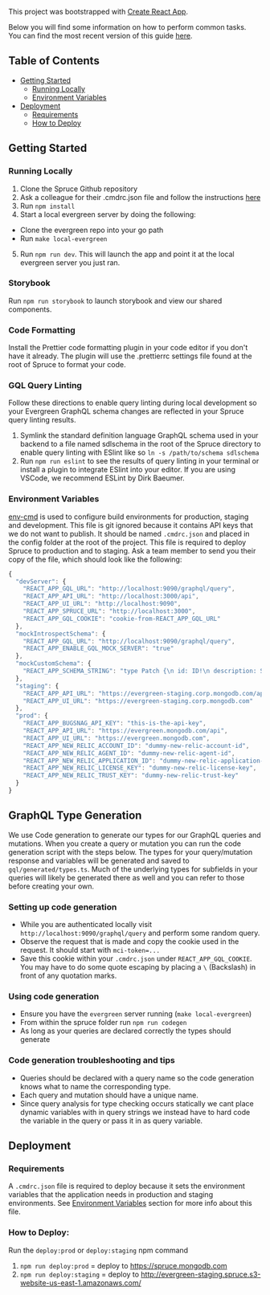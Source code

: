 This project was bootstrapped with [Create React App](https://github.com/facebookincubator/create-react-app).

Below you will find some information on how to perform common tasks.<br>
You can find the most recent version of this guide [here](https://github.com/facebookincubator/create-react-app/blob/master/packages/react-scripts/template/README.md).

## Table of Contents

- [Getting Started](#getting-started)
  - [Running Locally](#running-locally)
  - [Environment Variables](#environment-variables)
- [Deployment](#deployment)
  - [Requirements](#requirements)
  - [How to Deploy](#how-to-deploy)

## Getting Started

### Running Locally

1. Clone the Spruce Github repository
2. Ask a colleague for their .cmdrc.json file and follow the instructions [here](#environment-variables)
3. Run `npm install`
4. Start a local evergreen server by doing the following:

- Clone the evergreen repo into your go path
- Run `make local-evergreen`

5. Run `npm run dev`. This will launch the app and point it at the local evergreen server you just ran.

### Storybook

Run `npm run storybook` to launch storybook and view our shared components.

### Code Formatting

Install the Prettier code formatting plugin in your code editor if you don't have it already. The plugin will use the .prettierrc settings file found at the root of Spruce to format your code.

### GQL Query Linting

Follow these directions to enable query linting during local development so your Evergreen GraphQL schema changes are reflected in your Spruce query linting results.

1. Symlink the standard definition language GraphQL schema used in your backend to a file named sdlschema in the root of the Spruce directory to enable query linting with ESlint like so `ln -s /path/to/schema sdlschema`
2. Run `npm run eslint` to see the results of query linting in your terminal or install a plugin to integrate ESlint into your editor. If you are using VSCode, we recommend ESLint by Dirk Baeumer.

### Environment Variables

[env-cmd](https://github.com/toddbluhm/env-cmd#readme) is used to configure build environments for production, staging and development. This file is git ignored because it contains API keys that we do not want to publish. It should be named `.cmdrc.json` and placed in the config folder at the root of the project. This file is required to deploy Spruce to production and to staging. Ask a team member to send you their copy of the file, which should look like the following:

```js
{
  "devServer": {
    "REACT_APP_GQL_URL": "http://localhost:9090/graphql/query",
    "REACT_APP_API_URL": "http://localhost:3000/api",
    "REACT_APP_UI_URL": "http://localhost:9090",
    "REACT_APP_SPRUCE_URL": "http://localhost:3000",
    "REACT_APP_GQL_COOKIE": "cookie-from-REACT_APP_GQL_URL"
  },
  "mockIntrospectSchema": {
    "REACT_APP_GQL_URL": "http://localhost:9090/graphql/query",
    "REACT_APP_ENABLE_GQL_MOCK_SERVER": "true"
  },
  "mockCustomSchema": {
    "REACT_APP_SCHEMA_STRING": "type Patch {\n id: ID!\n description: String!\n project: String!\n githash: String!\n patchNumber: Int!\n author: String!\n version: String!\n status: String!\n createTime: Time!\n startTime: Time!\n finishTime: Time!\n variants: [String]!\n tasks: [String]!\n variantTasks: [VariantTask]!\n activated: Boolean!\n alias: String!\n }\n type Query {\n userPatches(userId: String!): [Patch]!\n }\n type StatusDetails {\n status: String!\n type: String!\n desc: String!\n }\n scalar Time\n type VariantTask {\n display_name: String!\n tasks: [String]!\n }\n"
  },
  "staging": {
    "REACT_APP_API_URL": "https://evergreen-staging.corp.mongodb.com/api",
    "REACT_APP_UI_URL": "https://evergreen-staging.corp.mongodb.com"
  },
  "prod": {
    "REACT_APP_BUGSNAG_API_KEY": "this-is-the-api-key",
    "REACT_APP_API_URL": "https://evergreen.mongodb.com/api",
    "REACT_APP_UI_URL": "https://evergreen.mongodb.com",
    "REACT_APP_NEW_RELIC_ACCOUNT_ID": "dummy-new-relic-account-id",
    "REACT_APP_NEW_RELIC_AGENT_ID": "dummy-new-relic-agent-id",
    "REACT_APP_NEW_RELIC_APPLICATION_ID": "dummy-new-relic-application-id",
    "REACT_APP_NEW_RELIC_LICENSE_KEY": "dummy-new-relic-license-key",
    "REACT_APP_NEW_RELIC_TRUST_KEY": "dummy-new-relic-trust-key"
  }
}
```

## GraphQL Type Generation

We use Code generation to generate our types for our GraphQL queries and mutations. When you create a query or mutation you can run the code generation script with the steps below. The types for your query/mutation response and variables will be generated and saved to `gql/generated/types.ts`. Much of the underlying types for subfields in your queries will likely be generated there as well and you can refer to those before creating your own.

### Setting up code generation

- While you are authenticated locally visit `http://localhost:9090/graphql/query` and perform some random query.
- Observe the request that is made and copy the cookie used in the request. It should start with `mci-token=...`
- Save this cookie within your `.cmdrc.json` under `REACT_APP_GQL_COOKIE`. You may have to do some quote escaping by placing a `\` (Backslash) in front of any quotation marks.

### Using code generation

- Ensure you have the `evergreen` server running (`make local-evergreen`)
- From within the spruce folder run `npm run codegen`
- As long as your queries are declared correctly the types should generate

### Code generation troubleshooting and tips

- Queries should be declared with a query name so the code generation knows what to name the corresponding type.
- Each query and mutation should have a unique name.
- Since query analysis for type checking occurs statically we cant place dynamic variables with in query strings we instead have to hard code the variable in the query or pass it in as query variable.

## Deployment

### Requirements

A `.cmdrc.json` file is required to deploy because it sets the environment variables that the application needs in production and staging environments. See [Environment Variables](#environment-variables) section for more info about this file.

### How to Deploy:

Run the `deploy:prod` or `deploy:staging` npm command

1. `npm run deploy:prod` = deploy to https://spruce.mongodb.com
2. `npm run deploy:staging` = deploy to http://evergreen-staging.spruce.s3-website-us-east-1.amazonaws.com/

